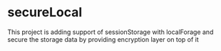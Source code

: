 # secureLocal
This project is adding support of sessionStorage with localForage and secure the storage data by providing encryption layer on top of it
